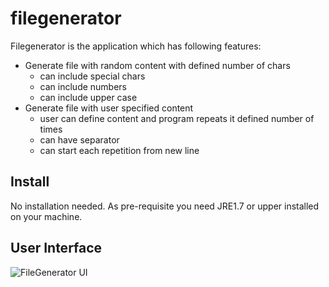 # filegenerator
Filegenerator is the application which has following features:
* Generate file with random content with defined number of chars
	* can include special chars
	* can include numbers
	* can include upper case
* Generate file with user specified content
	* user can define content and program repeats it defined number of times
	* can have separator
	* can start each repetition from new line
## Install
 No installation needed. As  pre-requisite you need JRE1.7 or upper installed on your machine.
## User Interface
![FileGenerator UI](https://user-images.githubusercontent.com/16938925/32995278-ea324c92-cd7a-11e7-9e60-3d49fe20c91b.png)